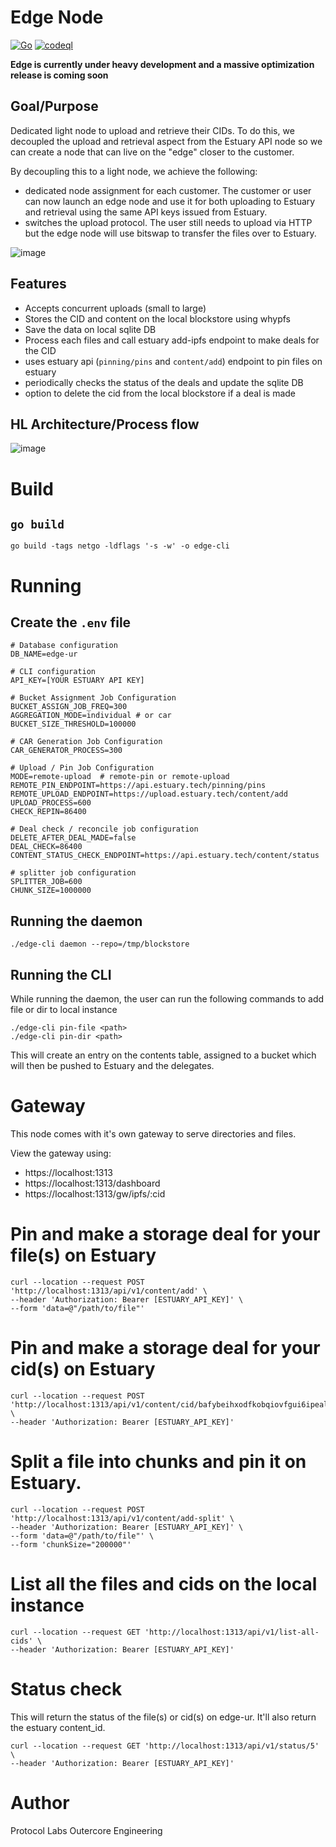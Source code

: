 # Edge Node

[![Go](https://github.com/application-research/edge-ur/actions/workflows/go.yml/badge.svg?branch=main)](https://github.com/application-research/edge-ur/actions/workflows/go.yml) [![codeql](https://github.com/application-research/edge-ur/actions/workflows/codeql.yml/badge.svg)](https://github.com/application-research/edge-ur/actions/workflows/codeql.yml)

**Edge is currently under heavy development and a massive optimization release is coming soon**

## Goal/Purpose
Dedicated light node to upload and retrieve their CIDs. To do this, we decoupled the upload and retrieval aspect from the Estuary API node so we can create a node that can live on the "edge" closer to the customer.

By decoupling this to a light node, we achieve the following:
- dedicated node assignment for each customer. The customer or user can now launch an edge node and use it for both uploading to Estuary and retrieval using the same API keys issued from Estuary.
- switches the upload protocol. The user still needs to upload via HTTP but the edge node will use bitswap to transfer the files over to Estuary.

![image](https://user-images.githubusercontent.com/4479171/227985970-58bfead8-0906-4f2e-b7ae-b314508ee3e5.png)

## Features
- Accepts concurrent uploads (small to large)
- Stores the CID and content on the local blockstore using whypfs
- Save the data on local sqlite DB
- Process each files and call estuary add-ipfs endpoint to make deals for the CID
- uses estuary api (`pinning/pins` and `content/add`) endpoint to pin files on estuary
- periodically checks the status of the deals and update the sqlite DB
- option to delete the cid from the local blockstore if a deal is made

## HL Architecture/Process flow
![image](https://user-images.githubusercontent.com/4479171/211354164-2df9b2be-ff77-4749-871b-3a5932e0b857.png)

# Build
## `go build`
```
go build -tags netgo -ldflags '-s -w' -o edge-cli
```

# Running 
## Create the `.env` file
```
# Database configuration
DB_NAME=edge-ur

# CLI configuration
API_KEY=[YOUR ESTUARY API KEY]

# Bucket Assignment Job Configuration
BUCKET_ASSIGN_JOB_FREQ=300
AGGREGATION_MODE=individual # or car
BUCKET_SIZE_THRESHOLD=100000

# CAR Generation Job Configuration
CAR_GENERATOR_PROCESS=300

# Upload / Pin Job Configuration
MODE=remote-upload  # remote-pin or remote-upload
REMOTE_PIN_ENDPOINT=https://api.estuary.tech/pinning/pins
REMOTE_UPLOAD_ENDPOINT=https://upload.estuary.tech/content/add
UPLOAD_PROCESS=600
CHECK_REPIN=86400

# Deal check / reconcile job configuration
DELETE_AFTER_DEAL_MADE=false
DEAL_CHECK=86400
CONTENT_STATUS_CHECK_ENDPOINT=https://api.estuary.tech/content/status

# splitter job configuration
SPLITTER_JOB=600
CHUNK_SIZE=1000000
```

## Running the daemon
```
./edge-cli daemon --repo=/tmp/blockstore
```


## Running the CLI
While running the daemon, the user can run the following commands to add file or dir to local instance
```
./edge-cli pin-file <path>
./edge-cli pin-dir <path>
```

This will create an entry on the contents table, assigned to a bucket which will then be pushed to Estuary and the delegates.

# Gateway
This node comes with it's own gateway to serve directories and files.

View the gateway using:
- https://localhost:1313
- https://localhost:1313/dashboard
- https://localhost:1313/gw/ipfs/:cid

# Pin and make a storage deal for your file(s) on Estuary
```
curl --location --request POST 'http://localhost:1313/api/v1/content/add' \
--header 'Authorization: Bearer [ESTUARY_API_KEY]' \
--form 'data=@"/path/to/file"'
```

# Pin and make a storage deal for your cid(s) on Estuary
```
curl --location --request POST 'http://localhost:1313/api/v1/content/cid/bafybeihxodfkobqiovfgui6ipealoabr2u3bhor765z47wxdthrgn7rvyq' \
--header 'Authorization: Bearer [ESTUARY_API_KEY]'
```

# Split a file into chunks and pin it on Estuary.
```
curl --location --request POST 'http://localhost:1313/api/v1/content/add-split' \
--header 'Authorization: Bearer [ESTUARY_API_KEY]' \
--form 'data=@"/path/to/file"' \
--form 'chunkSize="200000"'
```

# List all the files and cids on the local instance
```
curl --location --request GET 'http://localhost:1313/api/v1/list-all-cids' \
--header 'Authorization: Bearer [ESTUARY_API_KEY]'
```

# Status check
This will return the status of the file(s) or cid(s) on edge-ur. It'll also return the estuary content_id.
```
curl --location --request GET 'http://localhost:1313/api/v1/status/5' \
--header 'Authorization: Bearer [ESTUARY_API_KEY]'
```

# Author
Protocol Labs Outercore Engineering
